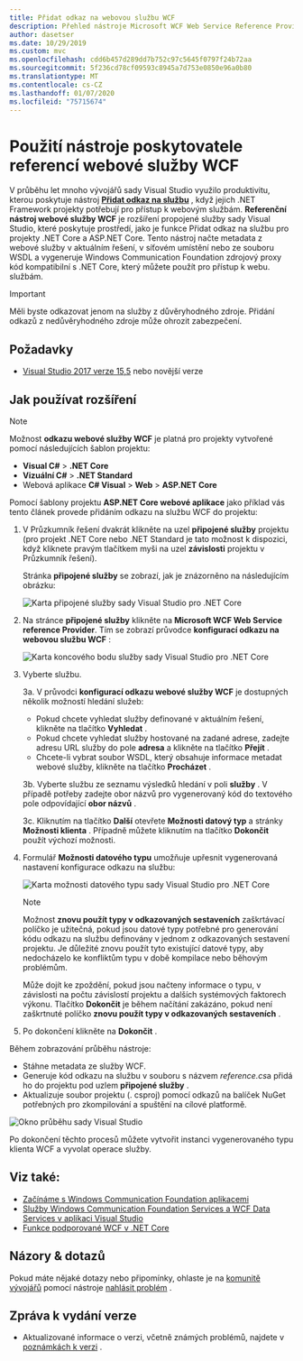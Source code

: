 ```yaml
---
title: Přidat odkaz na webovou službu WCF
description: Přehled nástroje Microsoft WCF Web Service Reference Provider, který přidává funkce pro projekty .NET Core a ASP.NET Core, podobně jako Přidat odkaz na službu pro .NET Framework projekty.
author: dasetser
ms.date: 10/29/2019
ms.custom: mvc
ms.openlocfilehash: cdd6b457d289dd7b752c97c5645f0797f24b72aa
ms.sourcegitcommit: 5f236cd78cf09593c8945a7d753e0850e96a0b80
ms.translationtype: MT
ms.contentlocale: cs-CZ
ms.lasthandoff: 01/07/2020
ms.locfileid: "75715674"
---
```

# <a name="use-the-wcf-web-service-reference-provider-tool"></a>Použití nástroje poskytovatele referencí webové služby WCF

V průběhu let mnoho vývojářů sady Visual Studio využilo produktivitu, kterou poskytuje nástroj [**Přidat odkaz na službu**](/visualstudio/data-tools/how-to-add-update-or-remove-a-wcf-data-service-reference) , když jejich .NET Framework projekty potřebují pro přístup k webovým službám.  **Referenční nástroj webové služby WCF** je rozšíření propojené služby sady Visual Studio, které poskytuje prostředí, jako je funkce Přidat odkaz na službu pro projekty .NET Core a ASP.NET Core. Tento nástroj načte metadata z webové služby v aktuálním řešení, v síťovém umístění nebo ze souboru WSDL a vygeneruje Windows Communication Foundation zdrojový proxy kód kompatibilní s .NET Core, který můžete použít pro přístup k webu. službám.

> [!IMPORTANT]
> Měli byste odkazovat jenom na služby z důvěryhodného zdroje. Přidání odkazů z nedůvěryhodného zdroje může ohrozit zabezpečení.

## <a name="prerequisites"></a>Požadavky

- [Visual Studio 2017 verze 15,5](https://aka.ms/vsdownload?utm_source=mscom&utm_campaign=msdocs) nebo novější verze

## <a name="how-to-use-the-extension"></a>Jak používat rozšíření

> [!NOTE]
> Možnost **odkazu webové služby WCF** je platná pro projekty vytvořené pomocí následujících šablon projektu:
>
> - **Visual C#**  >  **.NET Core**
> - **Vizuální C#**  >  **.NET Standard**
> - Webová aplikace  **C# Visual** > **Web** > **ASP.NET Core**

Pomocí šablony projektu **ASP.NET Core webové aplikace** jako příklad vás tento článek provede přidáním odkazu na službu WCF do projektu:

1. V Průzkumník řešení dvakrát klikněte na uzel **připojené služby** projektu (pro projekt .NET Core nebo .NET Standard je tato možnost k dispozici, když kliknete pravým tlačítkem myši na uzel **závislosti** projektu v Průzkumník řešení).

    Stránka **připojené služby** se zobrazí, jak je znázorněno na následujícím obrázku:

    ![Karta připojené služby sady Visual Studio pro .NET Core](./media/wcf-web-service-reference-guide/wcfcs-ConnectedServicesPage.png)

2. Na stránce **připojené služby** klikněte na **Microsoft WCF Web Service reference Provider**. Tím se zobrazí průvodce **konfigurací odkazu na webovou službu WCF** :

    ![Karta koncového bodu služby sady Visual Studio pro .NET Core](./media/wcf-web-service-reference-guide/wcfcs-ServiceEndpointPage.png)

3. Vyberte službu.

    3a. V průvodci **konfigurací odkazu webové služby WCF** je dostupných několik možností hledání služeb:

     * Pokud chcete vyhledat služby definované v aktuálním řešení, klikněte na tlačítko **Vyhledat** .
     * Pokud chcete vyhledat služby hostované na zadané adrese, zadejte adresu URL služby do pole **adresa** a klikněte na tlačítko **Přejít** .
     * Chcete-li vybrat soubor WSDL, který obsahuje informace metadat webové služby, klikněte na tlačítko **Procházet** .

    3b. Vyberte službu ze seznamu výsledků hledání v poli **služby** . V případě potřeby zadejte obor názvů pro vygenerovaný kód do textového pole odpovídající **obor názvů** .

    3c. Kliknutím na tlačítko **Další** otevřete **Možnosti datový typ** a stránky **Možnosti klienta** . Případně můžete kliknutím na tlačítko **Dokončit** použít výchozí možnosti.

4. Formulář **Možnosti datového typu** umožňuje upřesnit vygenerovaná nastavení konfigurace odkazu na službu:

    ![Karta možnosti datového typu sady Visual Studio pro .NET Core](./media/wcf-web-service-reference-guide/wcfcs-DataTypesPage.png)

    > [!NOTE]
    > Možnost **znovu použít typy v odkazovaných sestaveních** zaškrtávací políčko je užitečná, pokud jsou datové typy potřebné pro generování kódu odkazu na službu definovány v jednom z odkazovaných sestavení projektu.  Je důležité znovu použít tyto existující datové typy, aby nedocházelo ke konfliktům typu v době kompilace nebo běhovým problémům.

    Může dojít ke zpoždění, pokud jsou načteny informace o typu, v závislosti na počtu závislostí projektu a dalších systémových faktorech výkonu. Tlačítko **Dokončit** je během načítání zakázáno, pokud není zaškrtnuté políčko **znovu použít typy v odkazovaných sestaveních** .

5. Po dokončení klikněte na **Dokončit** .

Během zobrazování průběhu nástroje:

- Stáhne metadata ze služby WCF.
- Generuje kód odkazu na službu v souboru s názvem *reference.cs*a přidá ho do projektu pod uzlem **připojené služby** .
- Aktualizuje soubor projektu (. csproj) pomocí odkazů na balíček NuGet potřebných pro zkompilování a spuštění na cílové platformě.

![Okno průběhu sady Visual Studio](./media/wcf-web-service-reference-guide/wcfcs-ProgressWindow.png)

Po dokončení těchto procesů můžete vytvořit instanci vygenerovaného typu klienta WCF a vyvolat operace služby.

## <a name="see-also"></a>Viz také:

- [Začínáme s Windows Communication Foundation aplikacemi](../../framework/wcf/getting-started-tutorial.md)
- [Služby Windows Communication Foundation Services a WCF Data Services v aplikaci Visual Studio](/visualstudio/data-tools/windows-communication-foundation-services-and-wcf-data-services-in-visual-studio)
- [Funkce podporované WCF v .NET Core](https://github.com/dotnet/wcf/blob/master/release-notes/SupportedFeatures-v2.1.0.md)

## <a name="feedback--questions"></a>Názory & dotazů

Pokud máte nějaké dotazy nebo připomínky, ohlaste je na [komunitě vývojářů](https://developercommunity.visualstudio.com/) pomocí nástroje [nahlásit problém](/visualstudio/ide/how-to-report-a-problem-with-visual-studio) .

## <a name="release-notes"></a>Zpráva k vydání verze

- Aktualizované informace o verzi, včetně známých problémů, najdete v [poznámkách k verzi](https://github.com/dotnet/wcf/blob/master/release-notes/WCF-Web-Service-Reference-notes.md) .
